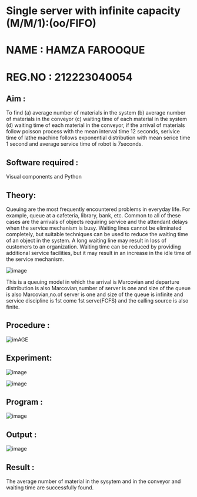 # Single server with infinite capacity (M/M/1):(oo/FIFO)
#  NAME : HAMZA FAROOQUE
# REG.NO : 212223040054

## Aim :
To find (a) average number of materials in the system (b) average number of materials in the conveyor (c) waiting time of each material in the system (d) waiting time of each material in the conveyor, if the arrival  of materials follow poisson process with the mean interval time 12 seconds, serivice time of lathe machine follows exponential distribution with mean serice time 1 second and average service time of robot is 7seconds.

## Software required :
Visual components and Python

## Theory:
Queuing are the most frequently encountered problems in everyday life. For example, queue at a cafeteria, library, bank, etc. Common to all of these cases are the arrivals of objects requiring service and the attendant delays when the service mechanism is busy. Waiting lines cannot be eliminated completely, but suitable techniques can be used to reduce the waiting time of an object in the system. A long waiting line may result in loss of customers to an organization. Waiting time can be reduced by providing additional service facilities, but it may result in an increase in the idle time of the service mechanism.

![image](1.png)

This is a queuing model in which the arrival is Marcovian and departure distribution is also Marcovian,number of server is one and size of the queue is also Marcovian,no.of server is one and size of the queue is infinite and service discipline is 1st come 1st serve(FCFS) and the calling source is also finite.

## Procedure :

![imAGE](2.png)



## Experiment:

![image](https://github.com/hamza9559/Single-server-infinite-capacity---Markov-Model/assets/154586530/5347ce3b-35a7-4895-8ba0-0c882dbc07c1)

![image](https://github.com/hamza9559/Single-server-infinite-capacity---Markov-Model/assets/154586530/51489369-3ef5-449b-9fd8-f45bfd044609)




 
## Program :
![image](https://github.com/ramjan1729/Single-server-infinite-capacity---Markov-Model/assets/103921593/5f1fd58d-5929-4c51-89ea-4cef009e5bad)

## Output :

![image](https://github.com/hamza9559/Single-server-infinite-capacity---Markov-Model/assets/154586530/23ac41f8-1426-475f-81d6-8c1b9ebb60d6)


## Result :

The average number of material in the sysytem and in the conveyor and waiting time are successfully found.

